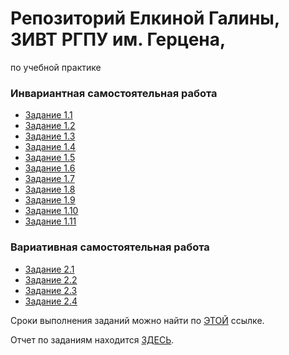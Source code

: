 # Репозиторий Елкиной Галины, 3ИВТ РГПУ им. Герцена,  
по учебной практике

### Инвариантная самостоятельная работа

* [Задание 1.1](/ИСР/ИСР1.1.pdf)
* [Задание 1.2](/ИСР/ИСР1.2.md)
* [Задание 1.3](/ИСР/ИСР1.3.pdf)
* [Задание 1.4](/ИСР/ИСР1.4.pdf)
* [Задание 1.5](/ИСР/ИСР1.5.pdf)
* [Задание 1.6](/ИСР/ИСР1.6.pdf)
* [Задание 1.7](/ИСР/ИСР1.7.pdf)
* [Задание 1.8](/ИСР/ИСР1.8.pdf)
* [Задание 1.9](/ИСР/ИСР1.9.pdf)
* [Задание 1.10](/ИСР/ИСР1.10.pdf)
* [Задание 1.11](/ИСР/ИСР1.11.pdf)

### Вариативная самостоятельная работа

* [Задание 2.1](/ВСР/ВСР2.1.pdf)
* [Задание 2.2](/ВСР/ВСР2.2.pdf)
* [Задание 2.3](/ВСР/ВСР2.3.pdf)
* [Задание 2.4](/ВСР/ВСР2.4.pdf)

Сроки выполнения заданий можно найти по [ЭТОЙ](Задания.pdf) ссылке.

Отчет по заданиям находится [ЗДЕСЬ](Отчет.pdf).